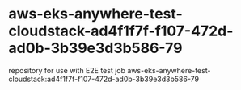 # aws-eks-anywhere-test-cloudstack-ad4f1f7f-f107-472d-ad0b-3b39e3d3b586-79
repository for use with E2E test job aws-eks-anywhere-test-cloudstack:ad4f1f7f-f107-472d-ad0b-3b39e3d3b586-79

